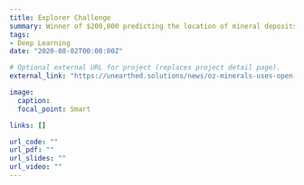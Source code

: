 ```yaml
---
title: Explorer Challenge
summary: Winner of $200,000 predicting the location of mineral deposits.
tags:
- Deep Learning
date: "2020-08-02T00:00:00Z"

# Optional external URL for project (replaces project detail page).
external_link: "https://unearthed.solutions/news/oz-minerals-uses-open-data-and-1-million-incentive-unearth-hidden-treasure"

image:
  caption:
  focal_point: Smart

links: []

url_code: ""
url_pdf: ""
url_slides: ""
url_video: ""
---
```

